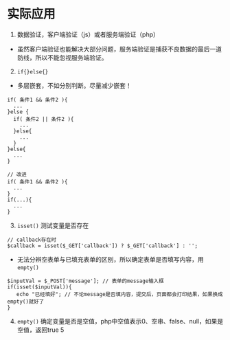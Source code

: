 # 实际应用

1. 数据验证，客户端验证（js）或者服务端验证（php）
  * 虽然客户端验证也能解决大部分问题，服务端验证是捕获不良数据的最后一道防线，所以不能忽视服务端验证。
2. `if{}else{}`
  * 多层嵌套，不如分别判断。尽量减少嵌套！
  ```
  if( 条件1 && 条件2 ){
    ...
  }else {
    if( 条件2 || 条件2 ){
      ...
    }else{
      ...
    }
  }else{
    ...
  }
  ```
  ```
  // 改进
  if( 条件1 && 条件2 ){
    ...
  }
  if(...){
    ...
  }
  ```
3. `isset()` 测试变量是否存在
  ```
  // callback存在时
  $callback = isset($_GET['callback']) ? $_GET['callback'] : '';
  ```
  * 无法分辨空表单与已填充表单的区别，所以确定表单是否填写内容，用`empty()`
  ```
  $inputVal = $_POST['message']; // 表单的message输入框
  if(isset($inputVal)){
     echo "已经填好"; // 不论message是否填内容，提交后，页面都会打印结果，如果换成empty()就好了
  }
  ```
4. `empty()` 确定变量是否是空值，php中空值表示0、空串、false、null，如果是空值，返回true
5
